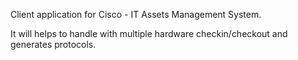 Client application for Cisco - IT Assets Management System.

It will helps to handle with multiple hardware checkin/checkout and generates protocols. 
